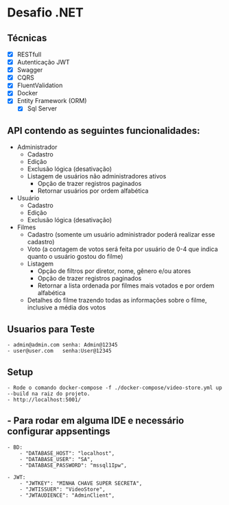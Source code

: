 # Desafio .NET 
 
## Técnicas

- [x] RESTfull
- [x] Autenticação JWT
- [x] Swagger
- [x] CQRS 
- [x] FluentValidation
- [x] Docker
- [x] Entity Framework (ORM)  
	- [x] Sql Server

## API contendo as seguintes funcionalidades:

- Administrador
    - Cadastro
    - Edição
    - Exclusão lógica (desativação)
    - Listagem de usuários não administradores ativos
        - Opção de trazer registros paginados
        - Retornar usuários por ordem alfabética
- Usuário
    - Cadastro
    - Edição
    - Exclusão lógica (desativação)
- Filmes
    - Cadastro (somente um usuário administrador poderá realizar esse cadastro)
    - Voto (a contagem de votos será feita por usuário de 0-4 que indica quanto o usuário gostou do filme)
    - Listagem
        - Opção de filtros por diretor, nome, gênero e/ou atores
        - Opção de trazer registros paginados
        - Retornar a lista ordenada por filmes mais votados e por ordem alfabética
    - Detalhes do filme trazendo todas as informações sobre o filme, inclusive a média dos votos

## Usuarios para Teste

	- admin@admin.com senha: Admin@12345
	- user@user.com   senha:User@12345
	
## Setup
	
	- Rode o comando docker-compose -f ./docker-compose/video-store.yml up --build na raiz do projeto.
	- http://localhost:5001/
	
## - Para rodar em alguma IDE  e necessário configurar appsentings
	- BD:
		- "DATABASE_HOST": "localhost",
		- "DATABASE_USER": "SA",
		- "DATABASE_PASSWORD": "mssql1Ipw",
    
	- JWT:			
		- "JWTKEY": "MINHA CHAVE SUPER SECRETA",
		- "JWTISSUER": "VideoStore",
		- "JWTAUDIENCE": "AdminClient",
